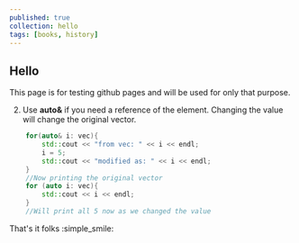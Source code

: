 ```yaml
---
published: true
collection: hello
tags: [books, history]
---
```


## Hello

This page is for testing github pages and will be used for only that purpose.

2. Use **auto&** if you need a reference of the element. Changing the value will change the original vector.

```c++
    for(auto& i: vec){
    	std::cout << "from vec: " << i << endl;
    	i = 5;
    	std::cout << "modified as: " << i << endl;
    }
    //Now printing the original vector
    for (auto i: vec){
    	std::cout << i << endl;
    }
    //Will print all 5 now as we changed the value
```

That's it folks :simple_smile:

